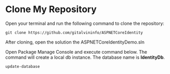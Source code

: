 
# Clone My Repository

Open your terminal and run the following command to clone the repository:

```
git clone https://github.com/gitalvininfo/ASPNETCoreIdentity
```


After cloning, open the solution the ASPNETCoreIdentityDemo.sln

Open Package Manage Console and execute command below. The command will create a local db instance. The database name is **IdentityDb**.

```
update-database
```





